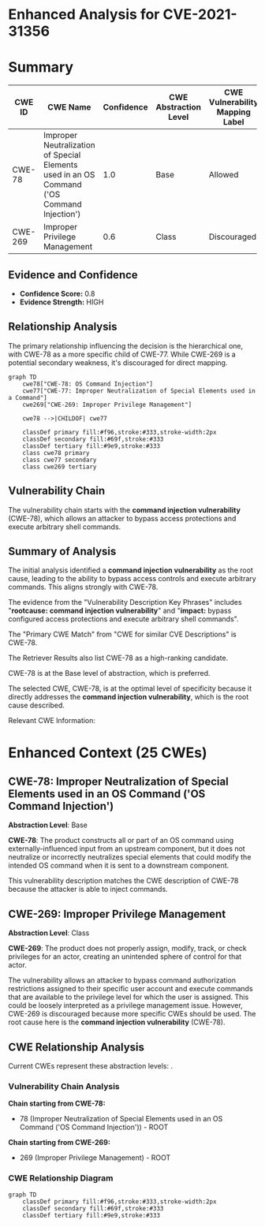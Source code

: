 # Enhanced Analysis for CVE-2021-31356

# Summary
| CWE ID | CWE Name | Confidence | CWE Abstraction Level | CWE Vulnerability Mapping Label | CWE-Vulnerability Mapping Notes |
|---|---|---|---|---|---|
| CWE-78 | Improper Neutralization of Special Elements used in an OS Command ('OS Command Injection') | 1.0 | Base | Allowed | Primary CWE |
| CWE-269 | Improper Privilege Management | 0.6 | Class | Discouraged | Secondary Candidate |

## Evidence and Confidence

*   **Confidence Score:** 0.8
*   **Evidence Strength:** HIGH

## Relationship Analysis
The primary relationship influencing the decision is the hierarchical one, with CWE-78 as a more specific child of CWE-77. While CWE-269 is a potential secondary weakness, it's discouraged for direct mapping.

```mermaid
graph TD
    cwe78["CWE-78: OS Command Injection"]
    cwe77["CWE-77: Improper Neutralization of Special Elements used in a Command"]
    cwe269["CWE-269: Improper Privilege Management"]

    cwe78 -->|CHILDOF| cwe77
    
    classDef primary fill:#f96,stroke:#333,stroke-width:2px
    classDef secondary fill:#69f,stroke:#333
    classDef tertiary fill:#9e9,stroke:#333
    class cwe78 primary
    class cwe77 secondary
    class cwe269 tertiary
```

## Vulnerability Chain
The vulnerability chain starts with the **command injection vulnerability** (CWE-78), which allows an attacker to bypass access protections and execute arbitrary shell commands.

## Summary of Analysis
The initial analysis identified a **command injection vulnerability** as the root cause, leading to the ability to bypass access controls and execute arbitrary commands. This aligns strongly with CWE-78.

The evidence from the "Vulnerability Description Key Phrases" includes "**rootcause:** **command injection vulnerability**" and "**impact:** bypass configured access protections and execute arbitrary shell commands".

The "Primary CWE Match" from "CWE for similar CVE Descriptions" is CWE-78.

The Retriever Results also list CWE-78 as a high-ranking candidate.

CWE-78 is at the Base level of abstraction, which is preferred.

The selected CWE, CWE-78, is at the optimal level of specificity because it directly addresses the **command injection vulnerability**, which is the root cause described.

Relevant CWE Information:

# Enhanced Context (25 CWEs)

## CWE-78: Improper Neutralization of Special Elements used in an OS Command ('OS Command Injection')
**Abstraction Level**: Base

**CWE-78**: The product constructs all or part of an OS command using externally-influenced input from an upstream component, but it does not neutralize or incorrectly neutralizes special elements that could modify the intended OS command when it is sent to a downstream component.

This vulnerability description matches the CWE description of CWE-78 because the attacker is able to inject commands.

## CWE-269: Improper Privilege Management
**Abstraction Level**: Class

**CWE-269**: The product does not properly assign, modify, track, or check privileges for an actor, creating an unintended sphere of control for that actor.

The vulnerability allows an attacker to bypass command authorization restrictions assigned to their specific user account and execute commands that are available to the privilege level for which the user is assigned. This could be loosely interpreted as a privilege management issue. However, CWE-269 is discouraged because more specific CWEs should be used. The root cause here is the **command injection vulnerability** (CWE-78).


## CWE Relationship Analysis

Current CWEs represent these abstraction levels: .


### Vulnerability Chain Analysis

**Chain starting from CWE-78:**
- 78 (Improper Neutralization of Special Elements used in an OS Command ('OS Command Injection')) - ROOT


**Chain starting from CWE-269:**
- 269 (Improper Privilege Management) - ROOT



### CWE Relationship Diagram

```mermaid
graph TD
    classDef primary fill:#f96,stroke:#333,stroke-width:2px
    classDef secondary fill:#69f,stroke:#333
    classDef tertiary fill:#9e9,stroke:#333
```